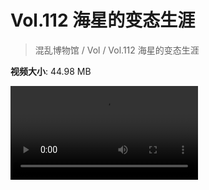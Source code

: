 # Vol.112 海星的变态生涯

> 混乱博物馆 / Vol / Vol.112 海星的变态生涯

**视频大小**: 44.98 MB

<div class="video"><video src="https://file.hsyhx.top/archive/混乱博物馆/Vol/112.mp4" controls preload>🤔 您的浏览器不支持 video 标签</video></div>